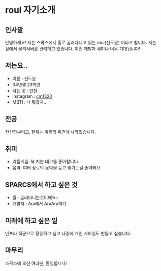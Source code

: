 # roul 자기소개

## 인사말
안녕하세요! 저는 스팍스에서 휠로 굴러다니고 있는 roul(신도윤) 이라고 합니다.
저는 휠에서 물리서버를 관리하고 있습니다. 이번 개발자 세미나 너무 기대됩니다!

## 저는요..
+ 이름 : 신도윤
+ 04년생 23학번
+ 사는 곳 : 인천
+ instagram : [cm1320](https://www.instagram.com/cm1320/)
+ MBTI : 나 뭐였지..

## 전공
전산학부이고, 현재는 미휴학 파견에 나와있습니다.

## 취미
+ 리듬게임: 북 치는 태고를 좋아합니다.
+ 음악: 여러 장르의 음악을 듣고 즐기는걸 좋아해요.

## SPARCS에서 하고 싶은 것
+ 휠 : 굴러다니는것이에요~
+ 개발자 : Ara에서 AraAra하기

## 미래에 하고 싶은 일
인프라 직군으로 활동하고 싶고 나중에 개인 서버실도 만들고 싶습니다.

## 마무리
스팍스에 오신 여러분, 환영합니다!
